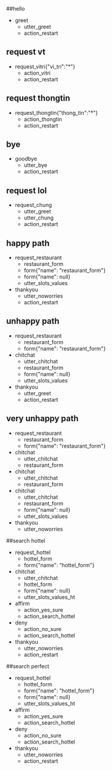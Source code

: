 ##hello
* greet
    - utter_greet
	- action_restart

## request vt
* request_vitri{"vi_tri":"*"}
	- action_vitri
	- action_restart

## request thongtin
* request_thongtin{"thong_tin":"*"}
	- action_thongtin
	- action_restart

## bye
* goodbye
   - utter_bye
   - action_restart

## request lol
* request_chung
	- utter_greet
	- utter_chung
	- action_restart

## happy path
* request_restaurant
    - restaurant_form
    - form{"name": "restaurant_form"}
    - form{"name": null}
    - utter_slots_values
* thankyou
    - utter_noworries
    - action_restart

## unhappy path
* request_restaurant
    - restaurant_form
    - form{"name": "restaurant_form"}
* chitchat
    - utter_chitchat
    - restaurant_form
    - form{"name": null}
    - utter_slots_values
* thankyou
	- utter_greet
	- action_restart

## very unhappy path
* request_restaurant
    - restaurant_form
    - form{"name": "restaurant_form"}
* chitchat
    - utter_chitchat
    - restaurant_form
* chitchat
    - utter_chitchat
    - restaurant_form
* chitchat
    - utter_chitchat
    - restaurant_form
    - form{"name": null}
    - utter_slots_values
* thankyou
    - utter_noworries


##search hottel
* request_hottel
    - hottel_form
    - form{"name": "hottel_form"}
* chitchat
    - utter_chitchat
    - hottel_form
    - form{"name": null}    
    - utter_slots_values_ht
* affirm    
    - action_yes_sure
    - action_search_hottel
* deny 
    - action_no_sure
    - action_search_hottel    
* thankyou
    - utter_noworries
    - action_restart

##search perfect
* request_hottel
    - hottel_form
    - form{"name": "hottel_form"}
    - form{"name": null}    
    - utter_slots_values_ht
* affirm    
    - action_yes_sure
    - action_search_hottel
* deny 
    - action_no_sure
    - action_search_hottel    
* thankyou
    - utter_noworries
    - action_restart

